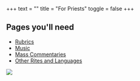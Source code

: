 +++
text = ""
title = "For Priests"
toggle = false
+++

## Pages you'll need 

* [Rubrics](https://www.latinmasswedding.com/Rubrics) 
* [Music](https://www.latinmasswedding.com/music) 
* [Mass Commentaries](https://www.latinmasswedding.com/commentaries) 
* [Other Rites and Languages](https://www.latinmasswedding.com/other-rites) 

![](/uploads/_MG_0500-min.JPG)
